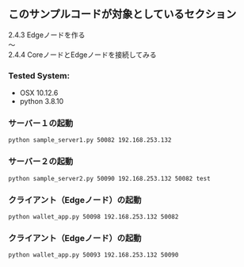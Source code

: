 ## このサンプルコードが対象としているセクション　

2.4.3 Edgeノードを作る  
〜  
2.4.4 CoreノードとEdgeノードを接続してみる 


### Tested System:
* OSX 10.12.6
* python 3.8.10


### サーバー１の起動

```bash:
python sample_server1.py 50082 192.168.253.132
```

### サーバー２の起動

```bash:
python sample_server2.py 50090 192.168.253.132 50082 test
```

### クライアント（Edgeノード）の起動

```bash:
python wallet_app.py 50098 192.168.253.132 50082
```

### クライアント（Edgeノード）の起動

```bash:
python wallet_app.py 50093 192.168.253.132 50090
```